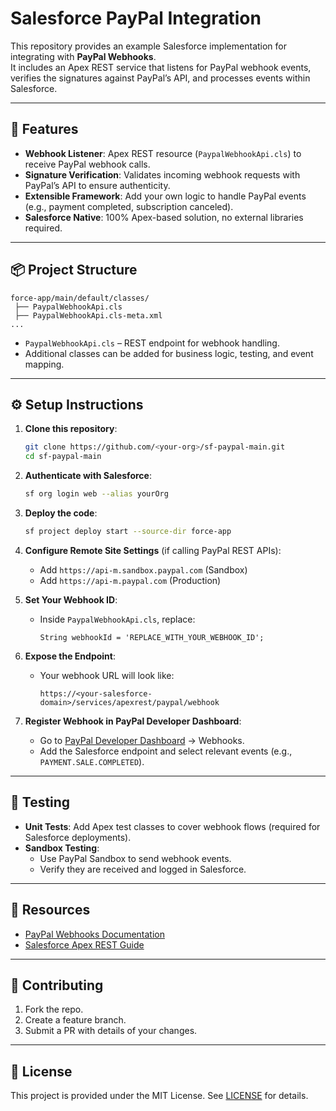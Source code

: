 # Salesforce PayPal Integration

This repository provides an example Salesforce implementation for integrating with **PayPal Webhooks**.  
It includes an Apex REST service that listens for PayPal webhook events, verifies the signatures against PayPal’s API, and processes events within Salesforce.

---

## 🚀 Features
- **Webhook Listener**: Apex REST resource (`PaypalWebhookApi.cls`) to receive PayPal webhook calls.  
- **Signature Verification**: Validates incoming webhook requests with PayPal’s API to ensure authenticity.  
- **Extensible Framework**: Add your own logic to handle PayPal events (e.g., payment completed, subscription canceled).  
- **Salesforce Native**: 100% Apex-based solution, no external libraries required.  

---

## 📦 Project Structure
```
force-app/main/default/classes/
 ├── PaypalWebhookApi.cls
 ├── PaypalWebhookApi.cls-meta.xml
...
```

- `PaypalWebhookApi.cls` – REST endpoint for webhook handling.  
- Additional classes can be added for business logic, testing, and event mapping.

---

## ⚙️ Setup Instructions

1. **Clone this repository**:
   ```bash
   git clone https://github.com/<your-org>/sf-paypal-main.git
   cd sf-paypal-main
   ```

2. **Authenticate with Salesforce**:
   ```bash
   sf org login web --alias yourOrg
   ```

3. **Deploy the code**:
   ```bash
   sf project deploy start --source-dir force-app
   ```

4. **Configure Remote Site Settings** (if calling PayPal REST APIs):  
   - Add `https://api-m.sandbox.paypal.com` (Sandbox)  
   - Add `https://api-m.paypal.com` (Production)  

5. **Set Your Webhook ID**:  
   - Inside `PaypalWebhookApi.cls`, replace:  
     ```apex
     String webhookId = 'REPLACE_WITH_YOUR_WEBHOOK_ID';
     ```

6. **Expose the Endpoint**:  
   - Your webhook URL will look like:  
     ```
     https://<your-salesforce-domain>/services/apexrest/paypal/webhook
     ```

7. **Register Webhook in PayPal Developer Dashboard**:  
   - Go to [PayPal Developer Dashboard](https://developer.paypal.com/) → Webhooks.  
   - Add the Salesforce endpoint and select relevant events (e.g., `PAYMENT.SALE.COMPLETED`).  

---

## 🧪 Testing

- **Unit Tests**: Add Apex test classes to cover webhook flows (required for Salesforce deployments).  
- **Sandbox Testing**:  
  - Use PayPal Sandbox to send webhook events.  
  - Verify they are received and logged in Salesforce.  

---

## 📖 Resources
- [PayPal Webhooks Documentation](https://developer.paypal.com/docs/api/webhooks/)  
- [Salesforce Apex REST Guide](https://developer.salesforce.com/docs/atlas.en-us.apexcode.meta/apexcode/apex_rest.htm)  

---

## 🤝 Contributing
1. Fork the repo.  
2. Create a feature branch.  
3. Submit a PR with details of your changes.  

---

## 📜 License
This project is provided under the MIT License. See [LICENSE](LICENSE) for details.  
